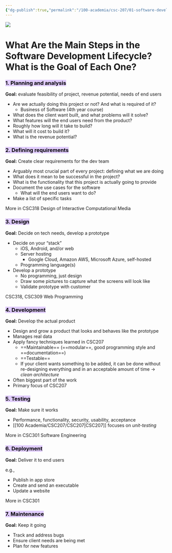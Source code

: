 ```yaml
---
{"dg-publish":true,"permalink":"/100-academia/csc-207/01-software-developer-skills-and-tools/software-development-lifecycle/","tags":["#lecture","#note","cs","university"],"created":"2024-09-04T17:52:34.000-07:00","updated":"2024-10-30T17:51:50.003-07:00"}
---
```



![](https://i.imgur.com/4ymcnhv.png)

# What Are the Main Steps in the Software Development Lifecycle? What is the Goal of Each One?

### <mark style="background: #D2B3FFA6;">1. Planning and analysis</mark>

**Goal:** evaluate feasibility of project, revenue potential, needs of end users

- Are we actually doing this project or not? And what is required of it?
    - Business of Software (4th year course)
- What does the client want built, and what problems will it solve?
- What features will the end users need from the product?
- Roughly how long will it take to build?
- What will it cost to build it?
- What is the revenue potential?

### <mark style="background: #D2B3FFA6;">2. Defining requirements</mark>

**Goal:** Create clear requirements for the dev team

- Arguably most crucial part of every project: defining what we are doing
- What does it mean to be successful in the project?
- What is the functionality that this project is actually going to provide
- Document the use cases for the software
    - What will the end users want to do?
- Make a list of specific tasks

More in CSC318 Design of Interactive Computational Media

### <mark style="background: #D2B3FFA6;">3. Design</mark>

**Goal:** Decide on tech needs, develop a prototype

- Decide on your “stack”
    - iOS, Android, and/or web
    - Server hosting
        - Google Cloud, Amazon AWS, Microsoft Azure, self-hosted
    - Programming language(s)
- Develop a prototype
    - No programming, just design
    - Draw some pictures to capture what the screens will look like
    - Validate prototype with customer

CSC318, CSC309 Web Programming

### <mark style="background: #D2B3FFA6;">4. Development</mark>

**Goal:** Develop the actual product

- Design and grow a product that looks and behaves like the prototype
- Manages real data
- Apply fancy techniques learned in CSC207
    - ==Maintainable== (==modular==, good programming style and ==documentation==)
    - ==Testable==
    - If your client wants something to be added, it can be done without re-designing everything and in an acceptable amount of time → *clean architecture*
- Often biggest part of the work
- Primary focus of CSC207

### <mark style="background: #D2B3FFA6;">5. Testing</mark>

**Goal:** Make sure it works

- Performance, functionality, security, usability, acceptance
- [[100 Academia/CSC207/CSC207\|CSC207]] focuses on *unit-testing*

More in CSC301 Software Engineering

### <mark style="background: #D2B3FFA6;">6. Deployment</mark>

**Goal:** Deliver it to end users

e.g.,
- Publish in app store
- Create and send an executable
- Update a website

More in CSC301

### <mark style="background: #D2B3FFA6;">7. Maintenance</mark>

**Goal:** Keep it going

- Track and address bugs
- Ensure client needs are being met
- Plan for new features